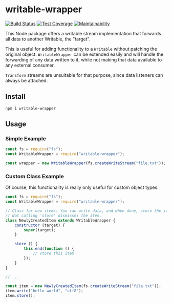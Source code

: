 # writable-wrapper

[![Build Status](https://travis-ci.com/meyfa/writable-wrapper.svg?branch=master)](https://travis-ci.com/meyfa/writable-wrapper)
[![Test Coverage](https://api.codeclimate.com/v1/badges/1c1c78851c5a0ccda78b/test_coverage)](https://codeclimate.com/github/meyfa/writable-wrapper/test_coverage)
[![Maintainability](https://api.codeclimate.com/v1/badges/1c1c78851c5a0ccda78b/maintainability)](https://codeclimate.com/github/meyfa/writable-wrapper/maintainability)

This Node package offers a writable stream implementation that forwards all data
to another Writable, the "target".

This is useful for adding functionality to a `Writable` without patching the
original object. `WritableWrapper` can be extended easily and will handle the
forwarding of any data written to it, while not making that data available to
any external consumer.

`Transform` streams are unsuitable for that purpose, since data listeners can
always be attached.

## Install

```
npm i writable-wrapper
```

## Usage

### Simple Example

```javascript
const fs = require("fs");
const WritableWrapper = require("writable-wrapper");

const wrapper = new WritableWrapper(fs.createWriteStream("file.txt"));
```

### Custom Class Example

Of course, this functionality is really only useful for custom object types:

```javascript
const fs = require("fs");
const WritableWrapper = require("writable-wrapper");

// Class for new items. You can write data, and when done, store the item.
// Not calling 'store' dismisses the item.
class NewlyCreatedItem extends WritableWrapper {
    constructor (target) {
        super(target);
    }

    store () {
        this.end(function () {
            // store this item
        });
    }
}

// ...

const item = new NewlyCreatedItem(fs.createWriteStream("file.txt"));
item.write("hello world", "utf8");
item.store();
```

